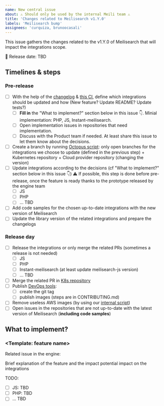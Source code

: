```yaml
---
name: New central issue
about: ⚠️ Should only be used by the internal Meili team ⚠️
title: 'Changes related to Meilisearch v1.Y.0'
labels: 'Meilisearch bump'
assignees: 'curquiza, brunoocasali'
---
```


This issue gathers the changes related to the v1.Y.0 of Meilisearch that will impact the integrations scope.

📅 Release date: TBD

## Timelines & steps

### Pre-release

- [ ] With the help of the [changelog](https://github.com/meilisearch/engine-team/pulls) &  [this CI](https://github.com/meilisearch/meilisearch/actions/workflows/sdks-tests.yml), define which integrations should be updated and how (New feature? Update README? Update tests?)
  - [ ] **Fill in** the "What to implement?" section below in this issue 👇. Minial implementation: PHP, JS, Instant-meilisearch.
  - [ ] Open implementation issues in repositories that need implementation.
  - [ ] Discuss with the Product team if needed. At least share this issue to let them know about the decisions.
- [ ] Create a branch by running [Octopus script](https://github.com/meilisearch/integration-automations/tree/main/octopus): only open branches for the integrations we choose to update (defined in the previous step) + Kubernetes repository + Cloud provider repository (changing the version)
- [ ] Update integrations according to the decisions (cf "What to implement?" section below in this issue 👇)
⚠️ If possible, this step is done before pre-release, once the feature is ready thanks to the prototype released by the engine team
  - [ ] JS
  - [ ] PHP
  - [ ] ... TBD
- [ ] Add code samples for the chosen up-to-date integrations with the new version of Meilisearch
- [ ] Update the library version of the related integrations and prepare the changelogs

### Release day

- [ ] Release the integrations or only merge the related PRs (sometimes a release is not needed)
  - [ ] JS
  - [ ] PHP
  - [ ] Instant-meilisearch (at least update meilisearch-js version)
  - [ ] ... TBD
- [ ] Merge the related PR in [K8s repository](https://github.com/meilisearch/meilisearch-kubernetes/pulls)
- [ ] Publish [DevOps tools](https://github.com/meilisearch/cloud-providers/):
  - [ ] create the git tag
  - [ ] publish images (steps are in CONTRIBUTING.md)
- [ ] Remove useless AWS images (by using our [internal script](https://github.com/meilisearch/integration-automations/tree/main/cloud-providers))
- [ ] Open issues in the repositories that are not up-to-date with the latest version of Meilisearch (**including code samples**)

## What to implement?

### <Template: feature name>

Related issue in the engine:

Brief explanation of the feature and the impact potential impact on the integrations

TODO:
- [ ] JS: TBD
- [ ] PHP: TBD
- [ ] ... TBD
